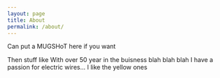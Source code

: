 ```yaml
---
layout: page
title: About
permalink: /about/
---
```


Can put a MUGSHoT here if you want

Then stuff like
With over 50 year in the buisness blah blah blah I have a passion for electric wires... I like the yellow ones
